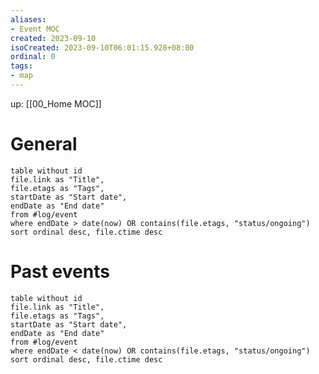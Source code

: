 ```yaml
---
aliases: 
- Event MOC
created: 2023-09-10
isoCreated: 2023-09-10T06:01:15.928+08:00
ordinal: 0
tags: 
- map
---
```

up: [[00_Home MOC]]

# General

```dataview
table without id
file.link as "Title",
file.etags as "Tags",
startDate as "Start date",
endDate as "End date"
from #log/event 
where endDate > date(now) OR contains(file.etags, "status/ongoing")
sort ordinal desc, file.ctime desc
```






# Past events

```dataview
table without id
file.link as "Title",
file.etags as "Tags",
startDate as "Start date",
endDate as "End date"
from #log/event 
where endDate < date(now) OR contains(file.etags, "status/ongoing")
sort ordinal desc, file.ctime desc
```
